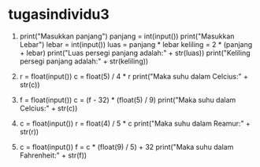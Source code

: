 # tugasindividu3

1. print("Masukkan panjang")
   panjang = int(input())
   print("Masukkan Lebar")
   lebar = int(input())
   luas = panjang * lebar
   keliling = 2 * (panjang + lebar)
   print("Luas persegi panjang adalah:" + str(luas))
   print("Keliling persegi panjang adalah:" + str(keliling))
   
2. r = float(input())
   c = float(5) / 4 * r
   print("Maka suhu dalam Celcius:" + str(c))
   
3. f = float(input())
   c = (f - 32) * (float(5) / 9)
   print("Maka suhu dalam Celcius:" + str(c))
   
4. c = float(input())
   r = float(4) / 5 * c
   print("Maka suhu dalam Reamur:" + str(r))
   
5. c = float(input())
   f = c * (float(9) / 5) + 32
   print("Maka suhu dalam Fahrenheit:" + str(f))




